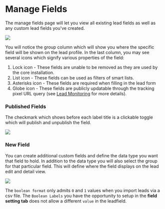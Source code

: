 # Manage Fields

The manage fields page will let you view all existing lead fields as well as any custom lead fields you've created.

![](http://drop.dbh.li/image/190V1w2j2P1Z/Image%202014-11-16%20at%209.34.35%20PM.png)

You will notice the group column which will show you where the specific field will be shown on the lead profile. In the last column, you may see several icons which signify various properties of the field:

1. Lock icon - These fields are unable to be removed as they are used by the core installation. 
2. List icon - These fields can be used as filters of smart lists.
3. Asterisks icon - These fields are required when filling in the lead form
4. Globe icon - These fields are publicly updatable through the tracking pixel URL query (see [Lead Monitoring](lead_monitoring.html) for more details).

### Published Fields

The checkmark which shows before each label title is a clickable toggle which will publish and unpublish the field.

![](http://drop.dbh.li/image/3S1u0k1X463v/Screen%20Recording%202014-11-16%20at%2009.37%20PM.gif)

### New Field

You can create additional custom fields and define the data type you want that field to hold. In addition to the data type you will also select the group for that particular field. This will define where the field displays on the lead edit and detail view.

![](http://drop.dbh.li/image/1k3U1p3J3Y2u/Image%202014-11-16%20at%209.43.52%20PM.png)

The `boolean format` only admits `0` and `1` values when you import leads via a csv file. The `Boolean Labels` you have the opportunity to setup in the **field setting tab** does not allow a different `value` in the leadfield.
